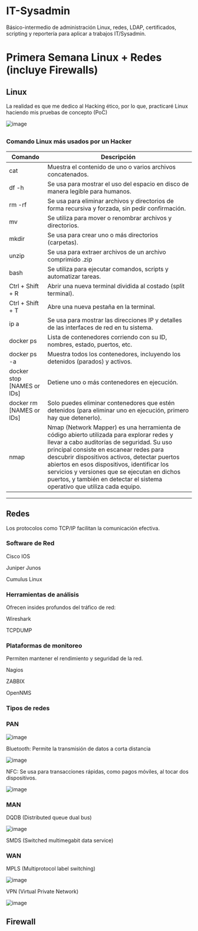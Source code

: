 # IT-Sysadmin
Básico-intermedio de administración Linux, redes, LDAP, certificados, scripting y reportería para aplicar a trabajos IT/Sysadmin.

# Primera Semana Linux + Redes (incluye Firewalls)
## Linux
La realidad es que me dedico al Hacking ético, por lo que, practicaré Linux haciendo mis pruebas de concepto (PoC)

![image](https://github.com/user-attachments/assets/fde315b9-638e-4af8-939a-a3004edf8858)
##
### Comando Linux más usados por un Hacker
|Comando  |Descripción  |
|---------|-------------|
|cat      |Muestra el contenido de uno o varios archivos concatenados.|
|df -h    |Se usa para mostrar el uso del espacio en disco de manera legible para humanos.|
|rm -rf   |Se usa para eliminar archivos y directorios de forma recursiva y forzada, sin pedir confirmación.|
|mv       |Se utiliza para mover o renombrar archivos y directorios.|  
|mkdir    |Se usa para crear uno o más directorios (carpetas).|
|unzip    |Se usa para extraer archivos de un archivo comprimido .zip|
|bash     |Se utiliza para ejecutar comandos, scripts y automatizar tareas.|
|Ctrl + Shift + R         |Abrir una nueva terminal dividida al costado (split terminal).
|Ctrl + Shift + T         |Abre una nueva pestaña en la terminal.
|ip a    |Se usa para mostrar las direcciones IP y detalles de las interfaces de red en tu sistema.
|docker ps   |Lista de contenedores corriendo con su ID, nombres, estado, puertos, etc.|
|docker ps -a |Muestra todos los contenedores, incluyendo los detenidos (parados) y activos.|
|docker stop [NAMES or IDs] |Detiene uno o más contenedores en ejecución.|
|docker rm [NAMES or IDs] |Solo puedes eliminar contenedores que estén detenidos (para eliminar uno en ejecución, primero hay que detenerlo).|
|nmap|Nmap (Network Mapper) es una herramienta de código abierto utilizada para explorar redes y llevar a cabo auditorías de seguridad. Su uso principal consiste en escanear redes para descubrir dispositivos activos, detectar puertos abiertos en esos dispositivos, identificar los servicios y versiones que se ejecutan en dichos puertos, y también en detectar el sistema operativo que utiliza cada equipo.|
---
## Redes
Los protocolos como TCP/IP facilitan la comunicación efectiva.
### Software de Red
Cisco IOS

Juniper Junos

Cumulus Linux

### Herramientas de análisis
Ofrecen insides profundos del tráfico de red:

Wireshark

TCPDUMP

### Plataformas de monitoreo
Permiten mantener el rendimiento y seguridad de la red.

Nagios

ZABBIX

OpenNMS

### Tipos de redes

### PAN 
![image](https://github.com/user-attachments/assets/be712989-5950-4974-8d94-0ed30dc69688)

Bluetooth: Permite la transmisión de datos a corta distancia

![image](https://github.com/user-attachments/assets/ea3d506b-59c1-46a5-9ac5-7dc1762509ed)


NFC: Se usa para transacciones rápidas, como pagos móviles, al tocar dos dispositivos.

![image](https://github.com/user-attachments/assets/ff7b1df1-36ec-4280-a4eb-e04b3fcf114f)

### MAN

DQDB (Distributed queue dual bus)

![image](https://github.com/user-attachments/assets/036ef015-888c-4d6f-8341-71d7cfa6a129)

SMDS (Switched multimegabit data service)

### WAN

MPLS (Multiprotocol label switching)

![image](https://github.com/user-attachments/assets/35bb2139-53a0-4ecf-b3e8-2a5030d1eade)

VPN (Virtual Private Network)

![image](https://github.com/user-attachments/assets/be803dd3-ef9a-43cc-9d4b-06214a77895c)

## Firewall
